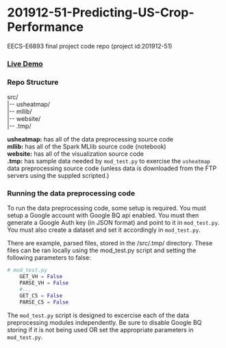 # 201912-51-Predicting-US-Crop-Performance
EECS-E6893 final project code repo (project id:201912-51)

### [Live Demo](http://christnp.pythonanywhere.com/#1)

### Repo Structure

src/  
|-- usheatmap/  
|-- mllib/  
|-- website/  
|-- .tmp/

__usheatmap:__ has all of the data preprocessing source code  
__mllib:__ has all of the Spark MLlib source code (notebook)  
__website:__ has all of the visualization source code  
__.tmp:__ has sample data needed by `mod_test.py` to exercise the `usheatmap` data preprocessing source code (unless data is downloaded from the FTP servers using the suppled scripted.)

### Running the data preprocessing code
To run the data preprocessing code, some setup is required. You must setup a Google
account with Google BQ api enabled. You must then generate a Google Auth key (in JSON format)
and point to it in `mod_test.py`. You must also create a dataset and set it
accordingly in `mod_test.py`.


There are example, parsed files, stored in the /src/.tmp/ directory. These files can be ran locally using the mod_test.py script and setting the following parameters to false:

```Python
# mod_test.py
    GET_VH = False
    PARSE_VH = False
    #...
    GET_C5 = False     
    PARSE_C5 = False 
```
The `mod_test.py` script is designed to excercise each of the data preprocessing modules independently. Be sure to disable Google BQ storing if it is not being used OR set the appropriate parameters in `mod_test.py`.